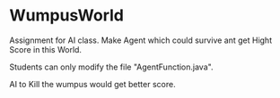 WumpusWorld
=====

Assignment for AI class.
Make Agent which could survive ant get Hight Score in this World.

Students can only modify the file "AgentFunction.java".

AI to Kill the wumpus would get better score.
